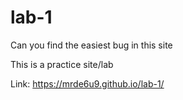 # lab-1
Can you find the easiest bug in this site 

This is a practice site/lab  

Link: 
https://mrde6u9.github.io/lab-1/

